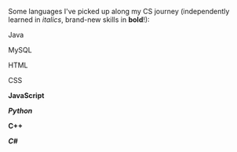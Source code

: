 Some languages I've picked up along my CS journey (independently learned in *italics*, brand-new skills in **bold**!): 

Java

MySQL

HTML

CSS

__JavaScript__

__*Python*__

__C++__

__*C#*__

